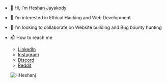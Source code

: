 - 👋 Hi, I’m Heshan Jayakody
- 👀 I’m interested in Ethical Hacking and Web Development
- 🤝 I’m looking to collaborate on Website building and Bug bounty hunting
- 📫 How to reach me
    - [LinkedIn](https://www.linkedin.com/in/heshan-jayakody-6a2a71270/)
    - [Instagram](https://instagram.com/hheshan_j)
    - [Discord](https://discordapp.com/users/736142757420072991)
    - [Reddit](https://www.reddit.com/user/Appropriate-Show8753/)
 
  ![HHeshanj](https://github-readme-stats.vercel.app/api?username=hheshanj&show_icons=true&theme=radical)
